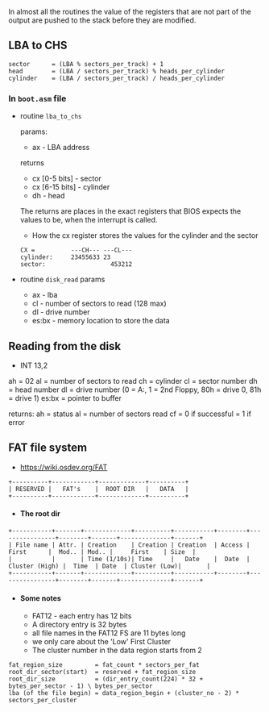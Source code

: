 In almost all the routines the value of the registers that are not part of the
output are pushed to the stack before they are modified.

## LBA to CHS

```
sector      = (LBA % sectors_per_track) + 1
head        = (LBA / sectors_per_track) % heads_per_cylinder
cylinder    = (LBA / sectors_per_track) / heads_per_cylinder
```

### In `boot.asm` file

- routine `lba_to_chs`

  params:

  - ax - LBA address

  returns

  - cx [0-5 bits] - sector
  - cx [6-15 bits] - cylinder
  - dh - head

  The returns are places in the exact registers that BIOS expects the values to be,
  when the interrupt is called.

  - How the cx register stores the values for the cylinder and the sector

  ```
  CX =          ---CH--- ---CL---
  cylinder:     23455633 23
  sector:                  453212
  ```

- routine `disk_read`
  params
  - ax - lba
  - cl - number of sectors to read (128 max)
  - dl - drive number
  - es:bx - memory location to store the data

## Reading from the disk

- INT 13,2

ah = 02
al = number of sectors to read
ch = cylinder
cl = sector number
dh = head number
dl = drive number (0 = A:, 1 = 2nd Floppy, 80h = drive 0, 81h = drive 1)
es:bx = pointer to buffer

returns:
ah = status
al = number of sectors read
cf = 0 if successful
= 1 if error

## FAT file system

- https://wiki.osdev.org/FAT

```
+----------+------------+-------------+----------+
| RESERVED |   FAT's    |  ROOT DIR   |   DATA   |
+----------+------------+-------------+----------+
```

- #### The root dir

```
+-----------+-------+-------------+----------+-----------+--------+----------------+--------+-------+--------------+-------+
| File name | Attr. | Creation    | Creation | Creation  | Access |     First      |  Mod.. | Mod.. |     First    | Size  |
|           |       | Time (1/10s)| Time     |   Date    |  Date  | Cluster (High) |  Time  | Date  | Cluster (Low)|       |
+-----------+-------+-------------+----------+-----------+--------+----------------+--------+-------+--------------+-------+
```

- #### Some notes
  - FAT12 - each entry has 12 bits
  - A directory entry is 32 bytes
  - all file names in the FAT12 FS are 11 bytes long
  - we only care about the 'Low' First Cluster
  - The cluster number in the data region starts from 2

```
fat_region_size         = fat_count * sectors_per_fat
root_dir_sector(start)  = reserved + fat_region_size
root_dir_size           = (dir_entry_count(224) * 32 + bytes_per_sector - 1) \ bytes_per_sector
lba (of the file begin) = data_region_begin + (cluster_no - 2) * sectors_per_cluster




```
